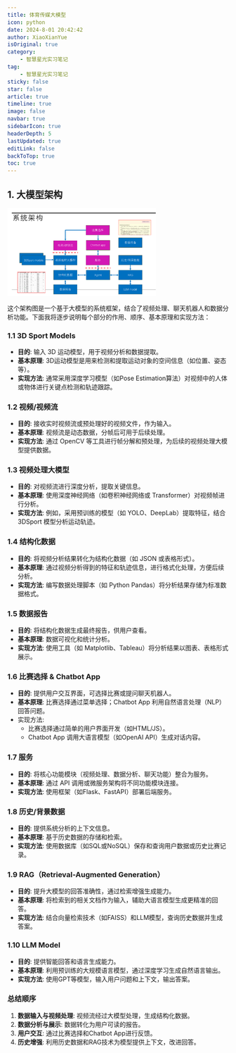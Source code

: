 ```yaml
---
title: 体育传媒大模型
icon: python
date: 2024-8-01 20:42:42
author: XiaoXianYue
isOriginal: true
category: 
    - 智慧星光实习笔记
tag:
    - 智慧星光实习笔记
sticky: false
star: false
article: true
timeline: true
image: false
navbar: true
sidebarIcon: true
headerDepth: 5
lastUpdated: true
editLink: false
backToTop: true
toc: true
---
```




## 1. 大模型架构

<img src="./istarshine.assets/image-20250107112123196.png" alt="image-20250107112123196" style="zoom: 33%;" />

这个架构图是一个基于大模型的系统框架，结合了视频处理、聊天机器人和数据分析功能。下面我将逐步说明每个部分的作用、顺序、基本原理和实现方法：



### 1.1 **3D Sport Models**

- **目的**: 输入 3D 运动模型，用于视频分析和数据提取。
- **基本原理**: 3D运动模型是用来检测和提取运动对象的空间信息（如位置、姿态等）。
- **实现方法**: 通常采用深度学习模型（如Pose Estimation算法）对视频中的人体或物体进行关键点检测和轨迹跟踪。



### 1.2 **视频/视频流**

- **目的**: 接收实时视频流或预处理好的视频文件，作为输入。
- **基本原理**: 视频流是动态数据，分帧后可用于后续处理。
- **实现方法**: 通过 OpenCV 等工具进行帧分解和预处理，为后续的视频处理大模型提供数据。



### 1.3 **视频处理大模型**

- **目的**: 对视频流进行深度分析，提取关键信息。
- **基本原理**: 使用深度神经网络（如卷积神经网络或 Transformer）对视频帧进行分析。
- **实现方法**: 例如，采用预训练的模型（如 YOLO、DeepLab）提取特征，结合 3DSport 模型分析运动轨迹。



### 1.4 **结构化数据**

- **目的**: 将视频分析结果转化为结构化数据（如 JSON 或表格形式）。
- **基本原理**: 通过视频分析得到的特征和轨迹信息，进行格式化处理，方便后续分析。
- **实现方法**: 编写数据处理脚本（如 Python Pandas）将分析结果存储为标准数据格式。



### 1.5 **数据报告**

- **目的**: 将结构化数据生成最终报告，供用户查看。
- **基本原理**: 数据可视化和统计分析。
- **实现方法**: 使用工具（如 Matplotlib、Tableau）将分析结果以图表、表格形式展示。



### 1.6 **比赛选择 & Chatbot App**

- **目的**: 提供用户交互界面，可选择比赛或提问聊天机器人。
- **基本原理**: 比赛选择通过菜单选择；Chatbot App 利用自然语言处理（NLP）回答问题。
- 实现方法:
    - 比赛选择通过简单的用户界面开发（如HTML/JS）。
    - Chatbot App 调用大语言模型（如OpenAI API）生成对话内容。



### 1.7 **服务**

- **目的**: 将核心功能模块（视频处理、数据分析、聊天功能）整合为服务。
- **基本原理**: 通过 API 调用或微服务架构将不同功能模块连接。
- **实现方法**: 使用框架（如Flask、FastAPI）部署后端服务。



### 1.8 **历史/背景数据**

- **目的**: 提供系统分析的上下文信息。
- **基本原理**: 基于历史数据的存储和检索。
- **实现方法**: 使用数据库（如SQL或NoSQL）保存和查询用户数据或历史比赛记录。



### 1.9 **RAG（Retrieval-Augmented Generation）**

- **目的**: 提升大模型的回答准确性，通过检索增强生成能力。
- **基本原理**: 将检索到的相关文档作为输入，辅助大语言模型生成更精准的回答。
- **实现方法**: 结合向量检索技术（如FAISS）和LLM模型，查询历史数据并生成答案。



### 1.10 **LLM Model**

- **目的**: 提供智能回答和语言生成能力。
- **基本原理**: 利用预训练的大规模语言模型，通过深度学习生成自然语言输出。
- **实现方法**: 使用GPT等模型，输入用户问题和上下文，输出答案。



### 总结顺序

1. **数据输入与视频处理**: 视频流经过大模型处理，生成结构化数据。
2. **数据分析与展示**: 数据转化为用户可读的报告。
3. **用户交互**: 通过比赛选择和Chatbot App进行反馈。
4. **历史增强**: 利用历史数据和RAG技术为模型提供上下文，改进回答。

